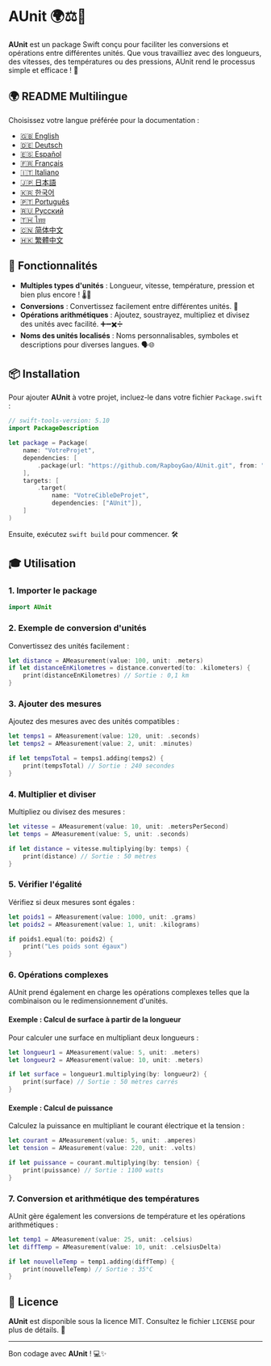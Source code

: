 # AUnit 🌍⚖️📏

**AUnit** est un package Swift conçu pour faciliter les conversions et opérations entre différentes unités. Que vous travailliez avec des longueurs, des vitesses, des températures ou des pressions, AUnit rend le processus simple et efficace ! 🚀

## 🌍 README Multilingue

Choisissez votre langue préférée pour la documentation :

- [🇬🇧 English](./README.md)
- [🇩🇪 Deutsch](./README.de.md)
- [🇪🇸 Español](./README.es.md)
- [🇫🇷 Français](./README.fr.md)
- [🇮🇹 Italiano](./README.it.md)
- [🇯🇵 日本語](./README.ja.md)
- [🇰🇷 한국어](./README.ko.md)
- [🇵🇹 Português](./README.pt.md)
- [🇷🇺 Русский](./README.ru.md)
- [🇹🇭 ไทย](./README.th.md)
- [🇨🇳 简体中文](./README.zh-Hans.md)
- [🇭🇰 繁體中文](./README.zh-Hant.md)

## 🌟 Fonctionnalités

- **Multiples types d'unités** : Longueur, vitesse, température, pression et bien plus encore ! 🌡️📏
- **Conversions** : Convertissez facilement entre différentes unités. 🔄
- **Opérations arithmétiques** : Ajoutez, soustrayez, multipliez et divisez des unités avec facilité. ➕➖✖️➗
- **Noms des unités localisés** : Noms personnalisables, symboles et descriptions pour diverses langues. 🗣️🌐

## 📦 Installation

Pour ajouter **AUnit** à votre projet, incluez-le dans votre fichier `Package.swift` :

```swift
// swift-tools-version: 5.10
import PackageDescription

let package = Package(
    name: "VotreProjet",
    dependencies: [
        .package(url: "https://github.com/RapboyGao/AUnit.git", from: "1.0.0"),
    ],
    targets: [
        .target(
            name: "VotreCibleDeProjet",
            dependencies: ["AUnit"]),
    ]
)
```

Ensuite, exécutez `swift build` pour commencer. 🛠️

## 🎓 Utilisation

### 1. **Importer le package**

```swift
import AUnit
```

### 2. **Exemple de conversion d'unités**

Convertissez des unités facilement :

```swift
let distance = AMeasurement(value: 100, unit: .meters)
if let distanceEnKilometres = distance.converted(to: .kilometers) {
    print(distanceEnKilometres) // Sortie : 0,1 km
}
```

### 3. **Ajouter des mesures**

Ajoutez des mesures avec des unités compatibles :

```swift
let temps1 = AMeasurement(value: 120, unit: .seconds)
let temps2 = AMeasurement(value: 2, unit: .minutes)

if let tempsTotal = temps1.adding(temps2) {
    print(tempsTotal) // Sortie : 240 secondes
}
```

### 4. **Multiplier et diviser**

Multipliez ou divisez des mesures :

```swift
let vitesse = AMeasurement(value: 10, unit: .metersPerSecond)
let temps = AMeasurement(value: 5, unit: .seconds)

if let distance = vitesse.multiplying(by: temps) {
    print(distance) // Sortie : 50 mètres
}
```

### 5. **Vérifier l'égalité**

Vérifiez si deux mesures sont égales :

```swift
let poids1 = AMeasurement(value: 1000, unit: .grams)
let poids2 = AMeasurement(value: 1, unit: .kilograms)

if poids1.equal(to: poids2) {
    print("Les poids sont égaux")
}
```

### 6. **Opérations complexes**

AUnit prend également en charge les opérations complexes telles que la combinaison ou le redimensionnement d'unités.

#### Exemple : Calcul de surface à partir de la longueur

Pour calculer une surface en multipliant deux longueurs :

```swift
let longueur1 = AMeasurement(value: 5, unit: .meters)
let longueur2 = AMeasurement(value: 10, unit: .meters)

if let surface = longueur1.multiplying(by: longueur2) {
    print(surface) // Sortie : 50 mètres carrés
}
```

#### Exemple : Calcul de puissance

Calculez la puissance en multipliant le courant électrique et la tension :

```swift
let courant = AMeasurement(value: 5, unit: .amperes)
let tension = AMeasurement(value: 220, unit: .volts)

if let puissance = courant.multiplying(by: tension) {
    print(puissance) // Sortie : 1100 watts
}
```

### 7. **Conversion et arithmétique des températures**

AUnit gère également les conversions de température et les opérations arithmétiques :

```swift
let temp1 = AMeasurement(value: 25, unit: .celsius)
let diffTemp = AMeasurement(value: 10, unit: .celsiusDelta)

if let nouvelleTemp = temp1.adding(diffTemp) {
    print(nouvelleTemp) // Sortie : 35°C
}
```

## 📜 Licence

**AUnit** est disponible sous la licence MIT. Consultez le fichier `LICENSE` pour plus de détails. 📄

---

Bon codage avec **AUnit** ! 💻✨
